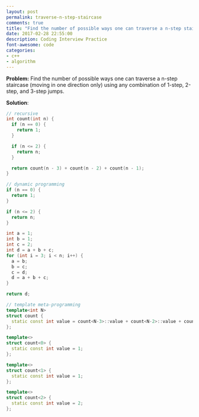 ```yaml
---
layout: post
permalink: traverse-n-step-staircase
comments: true
title: "Find the number of possible ways one can traverse a n-step staircase"
date: 2017-02-28 22:55:00
description: Coding Interview Practice
font-awesome: code
categories:
- c++
- algorithm
---
```

**Problem:** Find the number of possible ways one can traverse a n-step staircase (moving in one direction only) using any combination of 1-step, 2-step, and 3-step jumps.

**Solution**:

```c++
// recursive
int count(int n) {
  if (n == 0) {
    return 1;
  }

  if (n <= 2) {
    return n;
  }

  return count(n - 3) + count(n - 2) + count(n - 1);
}
```
```c++
// dynamic programming
if (n == 0) {
  return 1;
}

if (n <= 2) {
  return n;
}

int a = 1;
int b = 1;
int c = 2;
int d = a + b + c;
for (int i = 3; i < n; i++) {
  a = b;
  b = c;
  c = d;
  d = a + b + c;
}

return d;
```
```c++
// template meta-programming
template<int N>
struct count {
  static const int value = count<N-3>::value + count<N-2>::value + count<N-1>::value;
};

template<>
struct count<0> {
  static const int value = 1;
};

template<>
struct count<1> {
  static const int value = 1;
};

template<>
struct count<2> {
  static const int value = 2;
};
```
